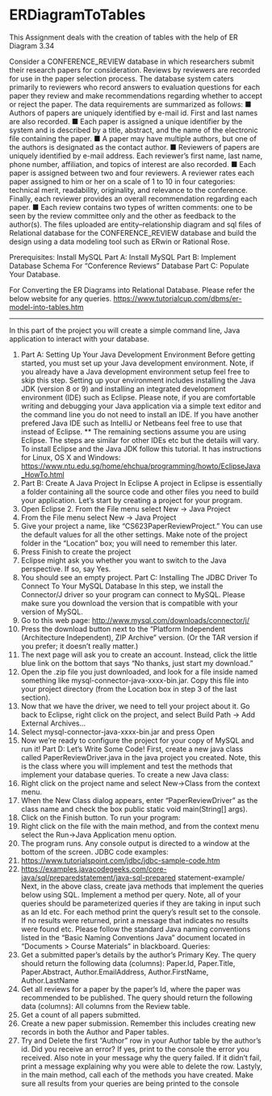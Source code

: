 # ERDiagramToTables
This Assignment deals with the creation of tables with the help of ER Diagram 3.34

Consider a CONFERENCE_REVIEW database in which researchers submit
their research papers for consideration. Reviews by reviewers are recorded
for use in the paper selection process. The database system caters primarily
to reviewers who record answers to evaluation questions for each paper they
review and make recommendations regarding whether to accept or reject
the paper. The data requirements are summarized as follows:
■ Authors of papers are uniquely identified by e-mail id. First and last names
are also recorded.
■ Each paper is assigned a unique identifier by the system and is described
by a title, abstract, and the name of the electronic file containing the paper.
■ A paper may have multiple authors, but one of the authors is designated as
the contact author.
■ Reviewers of papers are uniquely identified by e-mail address. Each reviewer’s first name, last name, phone number, affiliation, and topics of interest are also recorded.
■ Each paper is assigned between two and four reviewers. A reviewer rates
each paper assigned to him or her on a scale of 1 to 10 in four categories:
technical merit, readability, originality, and relevance to the conference.
Finally, each reviewer provides an overall recommendation regarding
each paper.
■ Each review contains two types of written comments: one to be seen by
the review committee only and the other as feedback to the author(s).
The files uploaded are entity–relationship diagram and sql files of Relational database for the CONFERENCE_REVIEW database and build the design using a data modeling tool such as ERwin or Rational Rose.

Prerequisites: Install MySQL
Part A: Install MySQL
Part B: Implement Database Schema For “Conference Reviews” Database
Part C: Populate Your Database.

For Converting the ER Diagrams into Relational Database. Please refer the below website for any queries.
https://www.tutorialcup.com/dbms/er-model-into-tables.htm

---------------------------------------------------------------------------------------------------------------------------------------------------------------------

In this part of the project you will create a simple command line, Java application to interact with
your database.
1. Part A: Setting Up Your Java Development Environment
Before getting started, you must set up your Java development environment. Note, if you
already have a Java development environment setup feel free to skip this step.
Setting up your environment includes installing the Java JDK (version 8 or 9) and installing an
integrated development environment (IDE) such as Eclipse.
Please note, if you are comfortable writing and debugging your Java application via a simple
text editor and the command line you do not need to install an IDE. If you have another prefered
Java IDE such as IntelliJ or Netbeans feel free to use that instead of Eclipse.
** The remaining sections assume you are using Eclipse. The steps are similar for other IDEs
etc but the details will vary.
To install Eclipse and the Java JDK follow this tutorial. It has instructions for Linux, OS X
and Windows:
https://www.ntu.edu.sg/home/ehchua/programming/howto/EclipseJava_HowTo.html
2. Part B: Create A Java Project In Eclipse
A project in Eclipse is essentially a folder containing all the source code and other files you need
to build your application. Let’s start by creating a project for your program.
1. Open Eclipse 2. From the File menu select New → Java Project
2. From the File menu select New → Java Project
3. Give your project a name, like “CS623PaperReviewProject.” You can use the default values
for all the other settings. Make note of the project folder in the “Location” box; you will need to
remember this later.
4. Press Finish to create the project
5. Eclipse might ask you whether you want to switch to the Java perspective. If so, say Yes.
6. You should see an empty project.
Part C: Installing The JDBC Driver To Connect To Your MySQL Database
In this step, we install the Connector/J driver so your program can connect to MySQL. Please
make sure you download the version that is compatible with your version of MySQL.
1. Go to this web page: http://www.mysql.com/downloads/connector/j/
2. Press the download button next to the “Platform Independent (Architecture Independent),
ZIP Archive” version. (Or the TAR version if you prefer; it doesn’t really matter.)
3. The next page will ask you to create an account. Instead, click the little blue link on the
bottom that says “No thanks, just start my download.”
4. Open the .zip file you just downloaded, and look for a file inside named something like
mysql-connector-java-xxxx-bin.jar. Copy this file into your project directory (from the Location
box in step 3 of the last section).
5. Now that we have the driver, we need to tell your project about it. Go back to Eclipse, right
click on the project, and select Build Path → Add External Archives…
6. Select mysql-connector-java-xxxx-bin.jar and press Open
7. Now we’re ready to configure the project for your copy of MySQL and run it!
Part D: Let’s Write Some Code!
First, create a new java class called PaperReviewDriver.java in the java project you created.
Note, this is the class where you will implement and test the methods that implement your
database queries.
To create a new Java class:
1. Right click on the project name and select New->Class from the context menu.
2. When the New Class dialog appears, enter “PaperReviewDriver” as the class name and
check the box public static void main(String[] args).
3. Click on the Finish button.
To run your program:
4. Right click on the file with the main method, and from the context menu select the
Run->Java Application menu option.
5. The program runs. Any console output is directed to a window at the bottom of the
screen.
JDBC code examples:
6. https://www.tutorialspoint.com/jdbc/jdbc-sample-code.htm
7. https://examples.javacodegeeks.com/core-java/sql/preparedstatement/java-sql-prepared
statement-example/
Next, in the above class, create java methods that implement the queries below using SQL.
Implement a method per query. Note, all of your queries should be parameterized queries if
they are taking in input such as an Id etc. For each method print the query’s result set to the
console. If no results were returned, print a message that indicates no results were found etc.
Please follow the standard Java naming conventions listed in the “Basic Naming
Conventions Java” document located in “Documents > Course Materials” in blackboard.
Queries:
1. Get a submitted paper’s details by the author’s Primary Key. The query should return the
following data (columns): Paper.Id, Paper.Title, Paper.Abstract, Author.EmailAddress,
Author.FirstName, Author.LastName
2. Get all reviews for a paper by the paper’s Id, where the paper was recommended to be
published. The query should return the following data (columns): All columns from the
Review table.
3. Get a count of all papers submitted.
4. Create a new paper submission. Remember this includes creating new records in both
the Author and Paper tables.
5. Try and Delete the first “Author” row in your Author table by the author’s id. Did you
receive an error? If yes, print to the console the error you received. Also note in your
message why the query failed. If it didn’t fail, print a message explaining why you were
able to delete the row.
Lastyly, in the main method, call each of the methods you have created. Make sure all results
from your queries are being printed to the console
